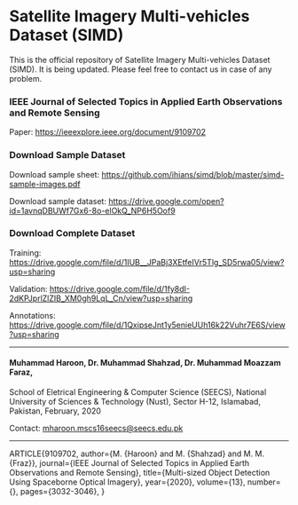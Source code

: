 # Satellite Imagery Multi-vehicles Dataset (SIMD)

This is the official repository of Satellite Imagery Multi-vehicles Dataset (SIMD). It is being updated. Please feel free to contact us in case of any problem. 

### IEEE Journal of Selected Topics in Applied Earth Observations and Remote Sensing
Paper: https://ieeexplore.ieee.org/document/9109702

### Download Sample Dataset

Download sample sheet: https://github.com/ihians/simd/blob/master/simd-sample-images.pdf

Download sample dataset: https://drive.google.com/open?id=1avnqDBUWf7Gx6-8o-elOkQ_NP6H5Oof9

### Download Complete Dataset

Training:    https://drive.google.com/file/d/1IUB__JPaBj3XEtfeIVr5Tlg_SD5rwa05/view?usp=sharing

Validation:  https://drive.google.com/file/d/1fy8dI-2dKPJprlZlZIB_XM0gh9LqL_Cn/view?usp=sharing

Annotations: https://drive.google.com/file/d/1QxipseJnt1y5enieUUh16k22Vuhr7E6S/view?usp=sharing    

---------------------------------------------------------------
#### Muhammad Haroon, Dr. Muhammad Shahzad, Dr. Muhammad Moazzam Faraz, 
School of Eletrical Engineering & Computer Science (SEECS),
National University of Sciences & Technology (Nust), 
Sector H-12, Islamabad, Pakistan, 
February, 2020

Contact: mharoon.mscs16seecs@seecs.edu.pk

---------------------------------------------------------------
ARTICLE{9109702,
  author={M. {Haroon} and M. {Shahzad} and M. M. {Fraz}}, 
  journal={IEEE Journal of Selected Topics in Applied Earth Observations and Remote Sensing}, 
  title={Multi-sized Object Detection Using Spaceborne Optical Imagery}, 
  year={2020}, 
  volume={13}, 
  number={}, 
  pages={3032-3046},
 }
